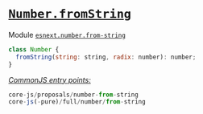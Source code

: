 # [`Number.fromString`](https://github.com/tc39/proposal-number-fromstring)
Module [`esnext.number.from-string`](/packages/core-js/modules/esnext.number.from-string.js)
```js
class Number {
  fromString(string: string, radix: number): number;
}
```
[*CommonJS entry points:*](/docs/Usage.md#commonjs-api)
```js
core-js/proposals/number-from-string
core-js(-pure)/full/number/from-string
```
